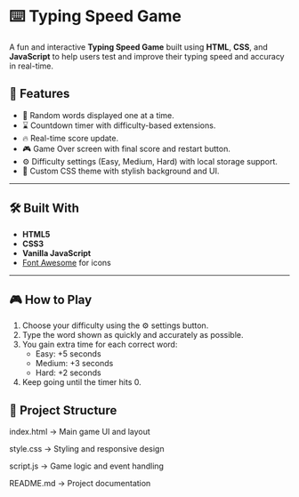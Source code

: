 # ⌨️ Typing Speed Game

A fun and interactive **Typing Speed Game** built using **HTML**, **CSS**, and **JavaScript** to help users test and improve their typing speed and accuracy in real-time.


## 🚀 Features

- 🧠 Random words displayed one at a time.
- ⌛ Countdown timer with difficulty-based extensions.
- 🔥 Real-time score update.
- 🎮 Game Over screen with final score and restart button.
- ⚙️ Difficulty settings (Easy, Medium, Hard) with local storage support.
- 🎨 Custom CSS theme with stylish background and UI.

---

## 🛠️ Built With

- **HTML5**
- **CSS3**
- **Vanilla JavaScript**
- [Font Awesome](https://fontawesome.com/) for icons

---

## 🎮 How to Play

1. Choose your difficulty using the ⚙️ settings button.
2. Type the word shown as quickly and accurately as possible.
3. You gain extra time for each correct word:
   - Easy: +5 seconds
   - Medium: +3 seconds
   - Hard: +2 seconds
4. Keep going until the timer hits 0.


## 📂 Project Structure

index.html → Main game UI and layout
<p>style.css → Styling and responsive design
<p>script.js → Game logic and event handling
<p>README.md → Project documentation


